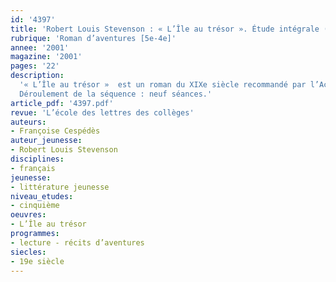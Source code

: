 ```yaml
---
id: '4397'
title: 'Robert Louis Stevenson : « L’Île au trésor ». Étude intégrale (séquence)'
rubrique: 'Roman d’aventures [5e-4e]'
annee: '2001'
magazine: '2001'
pages: '22'
description: 
  '« L’Île au trésor »  est un roman du XIXe siècle recommandé par l’Accompagnement des programmes de quatrième. Les pistes de lecture proposées en permettent une exploitation dès la classe de cinquième. Ce roman d’aventures relate quelques mois de la vie de Jim Hawkins, un jeune garçon confronté très tôt à des situations difficiles et périlleuses. Le fil conducteur de ce récit, où les « bons » et les « méchants » essaient de cohabiter pour retrouver un trésor, est l’apprentissage de la vie par Jim qui devra prendre des décisions et se montrer responsable.
  Déroulement de la séquence : neuf séances.'
article_pdf: '4397.pdf'
revue: 'L’école des lettres des collèges'
auteurs:
- Françoise Cespédès
auteur_jeunesse:
- Robert Louis Stevenson
disciplines:
- français
jeunesse:
- littérature jeunesse
niveau_etudes:
- cinquième
oeuvres:
- L’Île au trésor
programmes:
- lecture - récits d’aventures
siecles:
- 19e siècle
---
```

